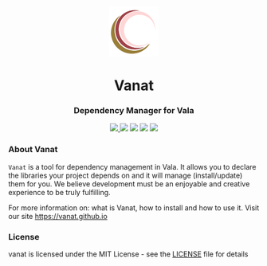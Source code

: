 <p align="center">
    <img width="100" height="100" src="https://raw.githubusercontent.com/vanat/brand/master/logo.png">
    <h1 align="center">Vanat</h1>
    <h3 align="center">Dependency Manager for Vala</h3>
</p>
<p align="center">
    <a href="https://gitter.im/vanat/vanat" target="_blank">
        <img src="https://badges.gitter.im/vanat/vanat.svg">
    </a>
    <img src="https://img.shields.io/badge/vala-v0.36.12-yellow.svg">
    <img src="https://img.shields.io/badge/meson-v0.40-brightgreen.svg">
    <img src="https://img.shields.io/badge/stable-v0.1.0-blue.svg">
    <img src="https://img.shields.io/github/license/mashape/apistatus.svg">
</p>

### About Vanat

`Vanat` is a tool for dependency management in Vala. It allows you to declare the libraries your project depends on and it will manage (install/update) them for you. We believe development must be an enjoyable and creative experience to be truly fulfilling.

For more information on: what is Vanat, how to install and how to use it. Visit our site https://vanat.github.io

### License

vanat is licensed under the MIT License - see the [LICENSE](LICENSE.md) file for details
